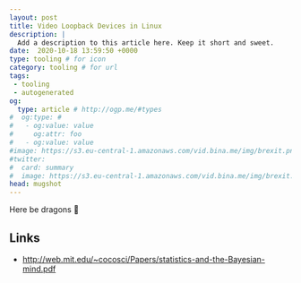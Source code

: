```yaml
---
layout: post
title: Video Loopback Devices in Linux
description: |
  Add a description to this article here. Keep it short and sweet.
date:  2020-10-18 13:59:50 +0000
type: tooling # for icon
category: tooling # for url
tags:
 - tooling
 - autogenerated
og:
  type: article # http://ogp.me/#types
#  og:type: # 
#   - og:value: value
#     og:attr: foo
#   - og:value: value
#image: https://s3.eu-central-1.amazonaws.com/vid.bina.me/img/brexit.png
#twitter:
#  card: summary
#  image: https://s3.eu-central-1.amazonaws.com/vid.bina.me/img/brexit.png
head: mugshot
---
```

Here be dragons :dragon:

## Links

- http://web.mit.edu/~cocosci/Papers/statistics-and-the-Bayesian-mind.pdf
